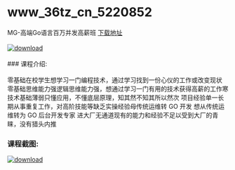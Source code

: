 # www_36tz_cn_5220852
MG-高端Go语言百万并发高薪班
[下载地址](http://www.36tz.cn/article/5220852 "下载地址")
<br/></br>[![download](http://36tz.cn/muke_img/2021_08_1-58-300x163.png "下载地址")](http://www.36tz.cn/article/5220852 "下载地址")
<br/></br>### 课程介绍:<br/></br>零基础在校学生想学习一门编程技术，通过学习找到一份心仪的工作或改变现状
零基础思维能力强逻辑思维能力强，想通过学习一门有用的技术获得高薪的工作寒
技术基础薄弱只懂应用，不懂底层原理，知其然不知其所以然次
项目经验单一长期从事重复工作，对高阶技能等缺乏实操经验母传统运维转 GO 开发
想从传统运维转为 GO 后台开发专家
进大厂无通道现有的能力和经验不足以受到大厂的青睐，没有猎头内推

### 课程截图:
[![download](http://36tz.cn/muke_img/2021_08_2-58.png "下载地址")](http://www.36tz.cn/article/5220852 "下载地址")
